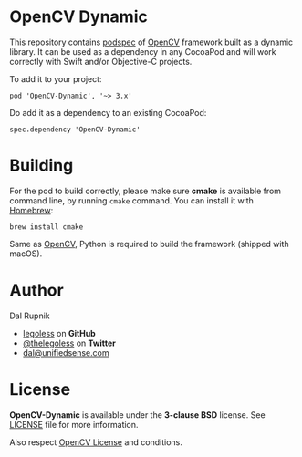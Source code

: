 # OpenCV Dynamic

This repository contains [podspec](https://guides.cocoapods.org/syntax/podspec.html) of [OpenCV](http://opencv.org) framework built as a dynamic library. It can be used as a dependency in any CocoaPod and will work correctly with Swift and/or Objective-C projects.

To add it to your project:

`pod 'OpenCV-Dynamic', '~> 3.x'`

Do add it as a dependency to an existing CocoaPod:

`spec.dependency 'OpenCV-Dynamic'`

# Building

For the pod to build correctly, please make sure **cmake** is available from command line, by running `cmake` command. You can install it with [Homebrew](http://brew.sh):

`brew install cmake`

Same as [OpenCV](http://opencv.org), Python is required to build the framework (shipped with macOS).

Author
======

Dal Rupnik

- [legoless](https://github.com/legoless) on **GitHub**
- [@thelegoless](https://twitter.com/thelegoless) on **Twitter**
- [dal@unifiedsense.com](mailto:dal@unifiedsense.com)

License
======

**OpenCV-Dynamic** is available under the **3-clause BSD** license. See [LICENSE](https://github.com/Legoless/OpenCV-Dynamic/blob/master/LICENSE) file for more information.

Also respect [OpenCV License](https://github.com/opencv/opencv/blob/master/LICENSE) and conditions.
